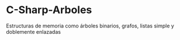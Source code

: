 # C-Sharp-Arboles
Estructuras de memoria como árboles binarios, grafos, listas simple y doblemente enlazadas 
